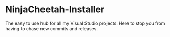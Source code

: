 # NinjaCheetah-Installer
The easy to use hub for all my Visual Studio projects. Here to stop you from having to chase new commits and releases.
